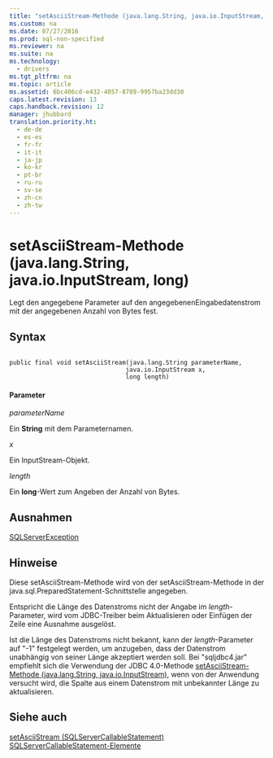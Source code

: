 ```yaml
---
title: "setAsciiStream-Methode (java.lang.String, java.io.InputStream, long)"
ms.custom: na
ms.date: 07/27/2016
ms.prod: sql-non-specified
ms.reviewer: na
ms.suite: na
ms.technology: 
  - drivers
ms.tgt_pltfrm: na
ms.topic: article
ms.assetid: 6bc486cd-e432-4057-8789-9957ba23dd30
caps.latest.revision: 13
caps.handback.revision: 12
manager: jhubbard
translation.priority.ht: 
  - de-de
  - es-es
  - fr-fr
  - it-it
  - ja-jp
  - ko-kr
  - pt-br
  - ru-ru
  - sv-se
  - zh-cn
  - zh-tw
---
```

# setAsciiStream-Methode (java.lang.String, java.io.InputStream, long)
  Legt den angegebene Parameter auf den angegebenenEingabedatenstrom mit der angegebenen Anzahl von Bytes fest.  
  
## Syntax  
  
```  
  
public final void setAsciiStream(java.lang.String parameterName,  
                                java.io.InputStream x,  
                                long length)  
```  
  
#### Parameter  
 *parameterName*  
  
 Ein **String** mit dem Parameternamen.  
  
 *x*  
  
 Ein InputStream\-Objekt.  
  
 *length*  
  
 Ein **long**\-Wert zum Angeben der Anzahl von Bytes.  
  
## Ausnahmen  
 [SQLServerException](../content/SQLServerException-Class.md)  
  
## Hinweise  
 Diese setAsciiStream\-Methode wird von der setAsciiStream\-Methode in der java.sql.PreparedStatement\-Schnittstelle angegeben.  
  
 Entspricht die Länge des Datenstroms nicht der Angabe im *length*\-Parameter, wird vom JDBC\-Treiber beim Aktualisieren oder Einfügen der Zeile eine Ausnahme ausgelöst.  
  
 Ist die Länge des Datenstroms nicht bekannt, kann der *length*\-Parameter auf "\-1" festgelegt werden, um anzugeben, dass der Datenstrom unabhängig von seiner Länge akzeptiert werden soll. Bei "sqljdbc4.jar" empfiehlt sich die Verwendung der JDBC 4.0\-Methode [setAsciiStream\-Methode \(java.lang.String, java.io.InputStream\)](../content/setAsciiStream-Method--java.lang.String--java.io.InputStream-.md), wenn von der Anwendung versucht wird, die Spalte aus einem Datenstrom mit unbekannter Länge zu aktualisieren.  
  
## Siehe auch  
 [setAsciiStream &#40;SQLServerCallableStatement&#41;](../content/setAsciiStream--SQLServerCallableStatement-.md)   
 [SQLServerCallableStatement-Elemente](../content/SQLServerCallableStatement-Members.md)  
  
  